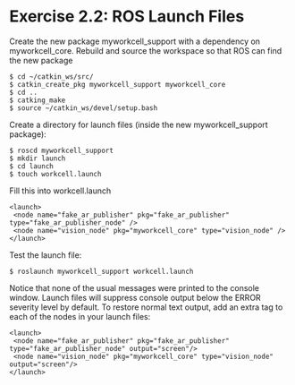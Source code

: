 # Exercise 2.2: ROS Launch Files

Create the new package myworkcell_support with a dependency on myworkcell_core. Rebuild and source the workspace so that ROS can find the new package
```
$ cd ~/catkin_ws/src/
$ catkin_create_pkg myworkcell_support myworkcell_core
$ cd ..
$ catking_make
$ source ~/catkin_ws/devel/setup.bash
```

Create a directory for launch files (inside the new myworkcell_support package):
```
$ roscd myworkcell_support
$ mkdir launch
$ cd launch
$ touch workcell.launch
```
Fill this into workcell.launch
```
<launch>
 <node name="fake_ar_publisher" pkg="fake_ar_publisher" type="fake_ar_publisher_node" />
 <node name="vision_node" pkg="myworkcell_core" type="vision_node" />
</launch>
```
Test the launch file:
```
$ roslaunch myworkcell_support workcell.launch
```
Notice that none of the usual messages were printed to the console window. Launch files will suppress console output below the ERROR severity level by default. To restore normal text output, add an extra tag to each of the nodes in your launch files:
```
<launch>
 <node name="fake_ar_publisher" pkg="fake_ar_publisher" type="fake_ar_publisher_node" output="screen"/>
 <node name="vision_node" pkg="myworkcell_core" type="vision_node" output="screen"/>
</launch>
```
